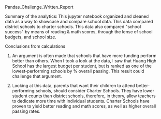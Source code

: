 Pandas_Challenge_Written_Report

  Summary of the analytics:
  This jupyter notebook organized and cleaned data as a way to showcase and compare school data. This data compared district schools to charter schools. This data also compared "school success" by means of reading & math scores, through the lense of school budgets, and school size. 


  Conclusions from calculations
   1) An argument is often made that schools that have more funding perform better than others. When I took a look at the data, I saw that Huang High School has the largest budget per student, but is ranked as one of the lowest-performing schools by % overall passing. This result could challenge that argument.

      
   2) Looking at this data, parents that want their children to attend better-performing schools, should consider Charter Schools. They have lower student counts than district schools, therefore, in theory, allow teachers to dedicate more time with individual students. Charter Schools have proven to yield better reading and math scores, as well as higher overall passing rates.
